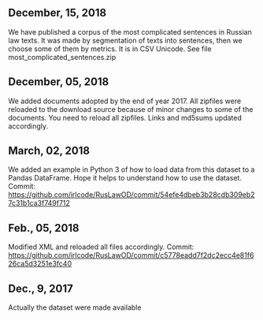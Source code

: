 ## December, 15, 2018
We have published a corpus of the most complicated sentences in Russian law texts. It was made by segmentation of texts into sentences, then we choose some of them by metrics. It is in CSV Unicode. See file most_complicated_sentences.zip

## December, 05, 2018
We added documents adopted by the end of year 2017. All zipfiles were reloaded to the download source because of minor changes to some of the documents. You need to reload all zipfiles. Links and md5sums updated accordingly. 

## March, 02, 2018
We added an example in Python 3 of how to load data from this dataset to a Pandas DataFrame.
Hope it helps to understand how to use the dataset.
Commit: https://github.com/irlcode/RusLawOD/commit/54efe4dbeb3b28cdb309eb27c31b1ca3f749f712 

## Feb., 05, 2018
Modified XML and reloaded all files accordingly. 
Commit: https://github.com/irlcode/RusLawOD/commit/c5778eadd7f2dc2ecc4e81f626ca5d3251e3fc40

## Dec., 9, 2017
Actually the dataset were made available
